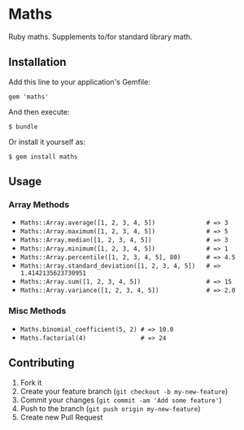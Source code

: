 # Maths

Ruby maths. Supplements to/for standard library math.

## Installation

Add this line to your application's Gemfile:

    gem 'maths'

And then execute:

    $ bundle

Or install it yourself as:

    $ gem install maths

## Usage

### Array Methods

* `Maths::Array.average([1, 2, 3, 4, 5])              # => 3`
* `Maths::Array.maximum([1, 2, 3, 4, 5])              # => 5`
* `Maths::Array.median([1, 2, 3, 4, 5])               # => 3`
* `Maths::Array.minimum([1, 2, 3, 4, 5])              # => 1`
* `Maths::Array.percentile([1, 2, 3, 4, 5], 80)       # => 4.5`
* `Maths::Array.standard_deviation([1, 2, 3, 4, 5])   # => 1.4142135623730951`
* `Maths::Array.sum([1, 2, 3, 4, 5])                  # => 15`
* `Maths::Array.variance([1, 2, 3, 4, 5])             # => 2.0`

### Misc Methods

* `Maths.binomial_coefficient(5, 2) # => 10.0`
* `Maths.factorial(4)               # => 24`

## Contributing

1. Fork it
2. Create your feature branch (`git checkout -b my-new-feature`)
3. Commit your changes (`git commit -am 'Add some feature'`)
4. Push to the branch (`git push origin my-new-feature`)
5. Create new Pull Request
